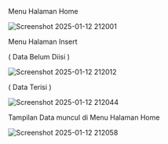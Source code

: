 Menu Halaman Home


![Screenshot 2025-01-12 212001](https://github.com/user-attachments/assets/dca68373-51e9-4904-a130-f8db813537d0)


Menu Halaman Insert


( Data Belum Diisi )


![Screenshot 2025-01-12 212012](https://github.com/user-attachments/assets/8ed8ce0b-8b03-4631-bda2-9ca085c7dfdc)


( Data Terisi )


![Screenshot 2025-01-12 212044](https://github.com/user-attachments/assets/e754a522-c89d-43be-b95b-9892f5227ef1)


Tampilan Data muncul di Menu Halaman Home


![Screenshot 2025-01-12 212058](https://github.com/user-attachments/assets/d25a5b73-3122-4f23-9a85-ae80a4f02fca)


